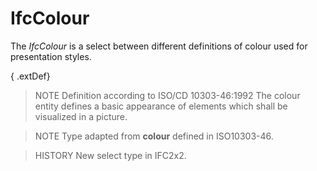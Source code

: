 # IfcColour

The _IfcColour_ is a select between different definitions of colour used for presentation styles.
<!-- end of short definition -->


{ .extDef}
> NOTE Definition according to ISO/CD 10303-46:1992
> The colour entity defines a basic appearance of elements which shall be visualized in a picture.

> NOTE Type adapted from **colour** defined in ISO10303-46.

> HISTORY New select type in IFC2x2.
